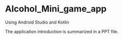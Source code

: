 # Alcohol_Mini_game_app
Using Android Studio and Kotlin

The application introduction is summarized in a PPT file.
